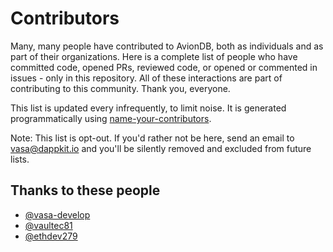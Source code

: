 # Contributors

Many, many people have contributed to AvionDB, both as individuals and as part of their organizations. Here is a complete list of people who have committed code, opened PRs, reviewed code, or opened or commented in issues - only in this repository. All of these interactions are part of contributing to this community. Thank you, everyone.

This list is updated every infrequently, to limit noise. It is generated programmatically using [name-your-contributors](https://github.com/mntnr/name-your-contributors).

Note: This list is opt-out. If you'd rather not be here, send an email to [vasa@dappkit.io](mailto:vasa@dappkit.io) and you'll be silently removed and excluded from future lists.

## Thanks to these people

 - [@vasa-develop](https://github.com/vasa-develop)
 - [@vaultec81](https://github.com/vaultec81)
 - [@ethdev279](https://github.com/ethdev279)